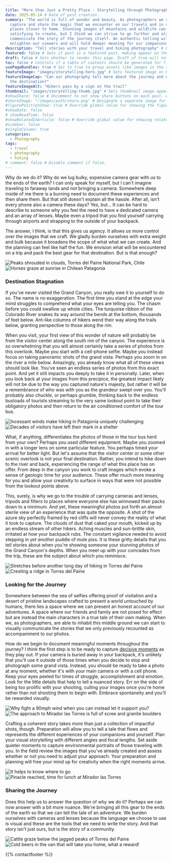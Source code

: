 ```yaml
---
title: "More than Just a Pretty Place - Storytelling through Photography" # Title of the blog post.
date: 2025-05-14 # Date of post creation.
summary: "The world is full of wonder and beauty. As photographers we strive to
  capture and share the magic that we encounter on our travels and in special
  places closer to home. Stunning images of mountains and wildlife can be
  satisfying to create, but I think we can strive to go further and also
  communicate the story of the journey itself. An authentic telling will
  enlighten our viewers and will hold deeper meaning for our companions as well."
description: "Tell stories with your travel and hiking photography" # Description used for search engine.
featured: false # Sets if post is a featured post, making appear on the home page side bar.
draft: false # Sets whether to render this page. Draft of true will not be rendered.
toc: false # Controls if a table of contents should be generated for first-level links automatically.
usePageBundles: true # Set to true to group assets like images in the same folder as this post.
featureImage: "images/storytelling-hero.jpg" # Sets featured image on blog post.
featureImageCap: "Can our photography tell more about the journey and not just
  the destination?"
featureImageAlt: "Hikers pass by a sign on the trail"
thumbnail: "images/storytelling-thumb.jpg" # Sets thumbnail image appearing inside card on homepage.
#showShare: false # Uncomment to not show share buttons on each post. Also available in each post's front matter.
#shareImage: "/images/path/share.png" # Designate a separate image for social media sharing.
#figurePositionShow: true # Override global value for showing the figure label.
#showDate: false
# showReadTime: false
#showRelatedInArticle: false # Override global value for showing related posts in this series at the end of the content.
#sidebar: false
#singleColumn: true
categories:
  - Photography
tags:
  - travel
  - photography
  - hiking
# comment: false # Disable comment if false.
---
```


Why do we do it? Why do we lug bulky, expensive camera gear with us to the
ends of the earth? I can only speak for myself, but I can't imagine traveling to
faraway lands and *not* bringing a camera. Somewhere deep inside of me there is
a burning need to document these experiences and then share them. But that still
doesn't explain all the hassle. After all, isn't every phone also a camera these
days? Yes, but... It can be hard to describe to someone why you feel the need to
have a dedicated camera and an array of lenses. Maybe even a tripod that you
find yourself carrying through airports and strapping to the outside of your
backpack.

The answer, I think, is that this gives us agency. It allows us more control
over the images that we craft. We gladly burden ourselves with extra weight and
bulk because it broadens the scope of what what we can create. And the planning
can feel like half the fun. We envision what will be encountered on a trip and
pack the best gear for that destination. But is that enough?

![Peaks shrouded in clouds, Torres del Paine National Park, Chile](images/DSC05704.jpg)
![Horses graze at sunrise in Chilean Patagonia](images/DSC06491.jpg)

### Destination Stagnation

If you've never visited the Grand Canyon, you really owe it to yourself to do
so. The name is no exaggeration. The first time you stand at the edge your mind
struggles to comprehend what your eyes are telling you. The chasm before you
could swallow up whole cities. The turquoise ribbon of the Colorado River snakes
its way around the bends at the bottom, thousands of feet below. Ant-like
columns of hikers wend their way along the trails below, granting perspective to
those along the rim.

When you visit, your first view of this wonder of nature will probably be from
the visitor center along the south rim of the canyon. The experience is so
overwhelming that you will almost certainly take a series of photos from this
overlook. Maybe you start with a cell-phone selfie. Maybe you instead focus on
taking panoramic shots of the grand vista. Perhaps you zoom in on the river a
mile below. Amazingly, you already know what all of these views should look
like. You've seen an endless series of photos from this exact point. And yet it
still impacts you deeply to take it in personally. Later, when you look back at
your images from this precipice, the greatest impact likely will not be due to
the way you captured nature's majesty, but rather it will be a remembrance of
who was with you as the grandeur swept over you. You'll probably also chuckle,
or perhaps grumble, thinking back to the endless busloads of tourists streaming
to the very same lookout point to take their obligatory photos and then return
to the air conditioned comfort of the tour bus.

![Incessant winds make hiking in Patagonia uniquely challenging](images/DSC05950.jpg)
![Decades of visitors have left their mark in a shelter](images/DSC06357.jpg)

What, if anything, differentiates the photos of those in the tour bus herd from
your own? Perhaps you used different equipment. Maybe you zoomed in with a
longer lens on some particular feature. You perhaps timed your arrival for
better light. But let's assume that the visitor center or some other scenic overlook
is not your final destination. Rather, you intend to hike down to the river and
back, experiencing the range of what this place has on offer. From deep in the
canyon you work to craft images which evoke a sense of geologic time for your
audience. These offer much more meaning for you and allow your creativity to
surface in ways that were not possible from the lookout points above.

This, surely, is why we go to the trouble of carrying cameras and lenses,
tripods and filters to places where everyone else has winnowed their packs down
to a minimum. And yet, these meaningful photos put forth an almost sterile view
of an experience that was quite the opposite. A shot of the azure sky
perfectly framed by red cliffs will never convey the reality of what it took to
capture. The clouds of dust that caked your mouth, kicked up by an endless
stream of other hikers. Aching muscles and sun-brittle skin, irritated at how
your backpack rubs. The constant vigilance needed to avoid stepping in
*yet another* puddle of mule piss. It is these gritty details that you tell
stories about when you're showing someone your stunning photos of the Grand
Canyon's depths. When you meet up with your comrades from the trip, these are
the subject about which you reminisce.

![Stretches before another long day of hiking in Torres del Paine](images/DSC06541.jpg)
![Cresting a ridge in Torres del Paine](images/DSC05747.jpg)

### Looking for the Journey

Somewhere between the sea of selfies offering proof of visitation and a
desert of pristine landscapes crafted to present a world untouched
by humans, there lies a space where we can present an honest account of our
adventures. A space where our friends and family are not posed for effect but
are instead the main characters in a true tale of their own making. When we,
as photographers, are able to inhabit this middle ground we can start to
visually communicate the stories that we only previously recounted as
accompaniment to our photos.

How do we begin to document meaningful moments throughout the journey?
I think the first step is to be ready to capture
[decisive moments](posts/decisive-moment-trail/) as they play out. If your
camera is buried away in your backpack, it's unlikely that you'll use it outside
of those times when you decide to stop and photograph some grand vista. Instead,
you should be ready to take a photo at any moment, whether it's with your main
camera or with a cell phone. Keep your eyes peeled for times of struggle,
accomplishment and emotion. Look for the little details that help to tell a
nuanced story. Err on the side of being too prolific with your shooting, culling
your images once you're home rather than not shooting them to begin with.
Embrace spontaneity and you'll be rewarded visually.

![Why fight a 90mph wind when you can instead let it support you?](images/DSC05779.jpg)
![The approach to Mirador las Torres is full of scree and granite boulders](images/DSC07871.jpg)

Crafting a coherent story takes more than just a collection of impactful shots,
though. Preparation will allow you to tell a tale that flows and
represents the different experiences of your companions and yourself. Plan your
visual storytelling with different angles and focal lengths. Set aside quieter
moments to capture environmental portraits of those traveling with you. In the
field review the images that you've already created and assess whether or
not you need to adjust your approach. Your preparation and planning will free
your mind up for creativity when the right moments arrive.

![It helps to know where to go](images/DSC07717.jpg)
![Pinacle reached, time for lunch at Mirador las Torres](images/DSC07932.jpg)

### Sharing the Journey

Does this help us to answer the question of why we do it? Perhaps we can now
answer with a bit more nuance. We're bringing all this gear to the ends of
the earth so that we can tell the tale of an adventure. We burden ourselves with
cameras and lenses because the language we choose to use is visual and these are
the tools that we need to write the story. And that story isn't just ours, but
is the story of a community.

![Cattle graze below the jagged peaks of Torres del Paine](images/DSC06180.jpg)
![Cold beers in the van that will take you home, what a reward!](images/DSC05952.jpg)

{{% contactfooter %}}
